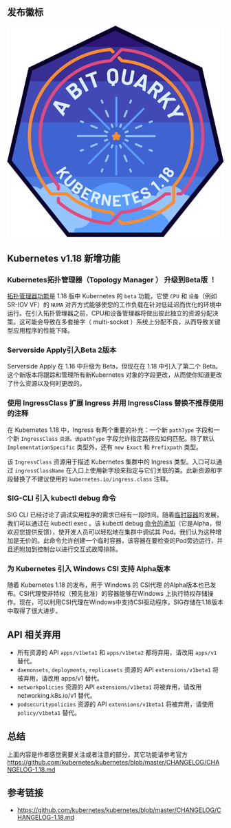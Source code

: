 ## 发布徽标

![](/img/k8s-v1.18.png)


## Kubernetes v1.18 新增功能

### Kubernetes拓扑管理器（Topology Manager ） 升级到Beta版 ！

[拓扑管理器功能](https://github.com/nolancon/website/blob/f4200307260ea3234540ef13ed80de325e1a7267/content/en/docs/tasks/administer-cluster/topology-manager.md)是 1.18 版中 Kubernetes 的 `beta` 功能，它使 `CPU` 和 `设备`（例如SR-IOV VF）的 `NUMA` 对齐方式能够使您的工作负载在针对低延迟而优化的环境中运行。在引入拓扑管理器之前，CPU和设备管理器将做出彼此独立的资源分配决策。这可能会导致在多套接字（ multi-socket ）系统上分配不良，从而导致关键型应用程序的性能下降。

### Serverside Apply引入Beta 2版本

Serverside Apply 在 1.16 中升级为 Beta，但现在在 1.18 中引入了第二个 Beta。这个新版本将跟踪和管理所有新Kubernetes 对象的字段更改，从而使你知道更改了什么资源以及何时更改的。

### 使用 IngressClass 扩展 Ingress 并用 IngressClass 替换不推荐使用的注释

在 Kubernetes 1.18 中，Ingress 有两个重要的补充：一个新 `pathType` 字段和一个新 `IngressClass` `资源。该pathType` 字段允许指定路径应如何匹配。除了默认 `ImplementationSpecific` 类型外，还有 `new Exact` 和 `Prefixpath` 类型。

该 `IngressClass` 资源用于描述 Kubernetes 集群中的 Ingress 类型。入口可以通过 `ingressClassName` 在入口上使用新字段来指定与它们关联的类。此新资源和字段替换了不建议使用的 `kubernetes.io/ingress.class` 注释。

### SIG-CLI 引入 kubectl debug 命令

SIG CLI 已经讨论了调试实用程序的需求已经有一段时间。随着[临时容器](https://kubernetes.io/docs/concepts/workloads/pods/ephemeral-containers/)的发展，我们可以通过在 kubectl exec 。该 kubectl debug [命令的添加](https://github.com/kubernetes/enhancements/blob/master/keps/sig-cli/20190805-kubectl-debug.md)（它是Alpha，但欢迎您提供反馈），使开发人员可以轻松地在集群中调试其 Pod。我们认为这种增加是无价的。此命令允许创建一个临时容器，该容器在要检查的Pod旁边运行，并且还附加到控制台以进行交互式故障排除。

### 为 Kubernetes 引入 Windows CSI 支持 Alpha版本

随着 Kubernetes 1.18 的发布，用于 Windows 的 CSI代理 的Alpha版本也已发布。CSI代理使非特权（预先批准）的容器能够在Windows 上执行特权存储操作。现在，可以利用CSI代理在Windows中支持CSI驱动程序。SIG存储在1.18版本中取得了很大进步。

## API 相关弃用

- 所有资源的 API `apps/v1beta1` 和 `apps/v1beta2` 都将弃用，请改用 `apps/v1` 替代。
- `daemonsets`, `deployments`, `replicasets` 资源的 API `extensions/v1beta1` 将被弃用，请改用 apps/v1 替代。
- `networkpolicies` 资源的 API `extensions/v1beta1` 将被弃用，请改用 networking.k8s.io/v1 替代。
- `podsecuritypolicies` 资源的 API `extensions/v1beta1` 将被弃用，请使用 `policy/v1beta1` 替代。

## 总结

上面内容是作者感觉需要关注或者注意的部分，其它功能请参考官方 https://github.com/kubernetes/kubernetes/blob/master/CHANGELOG/CHANGELOG-1.18.md

## 参考链接

- https://github.com/kubernetes/kubernetes/blob/master/CHANGELOG/CHANGELOG-1.18.md